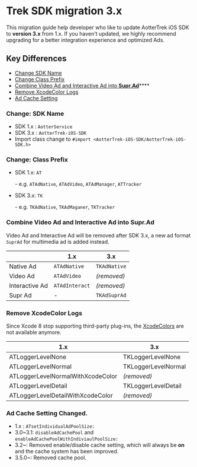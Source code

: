 # Trek SDK migration 3.x

This migration guide help developer who like to update AotterTrek iOS SDK to **version 3.x** from 1.x. If you haven't updated, we highly recommend upgrading for a better integration experience and optimized Ads.

## Key Differences

* [Change SDK Name](../../aottertrek-3.x-migration-guide.md#\_1-sdk-name-changed)
* [Change Class Prefix ](../../aottertrek-3.x-migration-guide.md#\_2-class-prefix-changed)
* [Combine Video Ad and Interactive Ad into **Supr.Ad**](../../aottertrek-3.x-migration-guide.md#combine-video-ad-and-interactive-ad-into-supr-ad)****
* [Remove XcodeColor Logs](../../aottertrek-3.x-migration-guide.md#\_4-xcodecolor-logs-removed)
* [Ad Cache Setting](../../aottertrek-3.x-migration-guide.md#\_5-ad-cache-setting-changed)

### Change: SDK Name  <a href="#_1-sdk-name-changed" id="_1-sdk-name-changed"></a>

* SDK 1.x : `AotterService`
* SDK 3.x : `AotterTrek-iOS-SDK`
* Import class change to `#import <AotterTrek-iOS-SDK/AotterTrek-iOS-SDK.h>`

### Change: Class Prefix  <a href="#_2-class-prefix-changed" id="_2-class-prefix-changed"></a>

*   SDK 1.x: `AT`

    \- e.g. `ATAdNative`, `ATAdVideo`, `ATAdManager`, `ATTracker`
*   SDK 3.x: `TK`

    \- e.g. `TKAdNative`, `TKAdMaganer`, `TKTracker`

### Combine Video Ad and Interactive Ad into **Supr.Ad**

Video Ad and Interactive Ad will be removed after SDK 3.x, a new ad format `SuprAd` for multimedia ad is added instead.

|                | 1.x            | 3.x          |
| -------------- | -------------- | ------------ |
| Native Ad      | `ATAdNative`   | `TKAdNative` |
| Video Ad       | `ATAdVideo`    | _(removed)_  |
| Interactive Ad | `ATAdInteract` | _(removed)_  |
| Supr Ad        | -              | `TKAdSuprAd` |

### Remove XcodeColor Logs <a href="#_4-xcodecolor-logs-removed" id="_4-xcodecolor-logs-removed"></a>

Since Xcode 8 stop supporting third-party plug-ins, the [XcodeColors](https://github.com/robbiehanson/XcodeColors) are not available anymore.

| 1.x                               | 3.x                 |
| --------------------------------- | ------------------- |
| ATLoggerLevelNone                 | TKLoggerLevelNone   |
| ATLoggerLevelNormal               | TKLoggerLevelNormal |
| ATLoggerLevelNormalWithXcodeColor | _(removed)_         |
| ATLoggerLevelDetail               | TKLoggerLevelDetail |
| ATLoggerLevelDetailWithXcodeColor | _(removed)_         |

### Ad Cache Setting Changed. <a href="#_5-ad-cache-setting-changed" id="_5-ad-cache-setting-changed"></a>

* 1.x : `ATsetIndividualAdPoolSize:`
* 3.0\~3.1: `disableAdCachePool` and `enableAdCachePoolWithIndiviaulPoolSize:`
* 3.2\~: Removed enable/disable cache setting, which will always be **on** and the cache system has been improved.
* 3.5.0\~: Removed cache pool.
